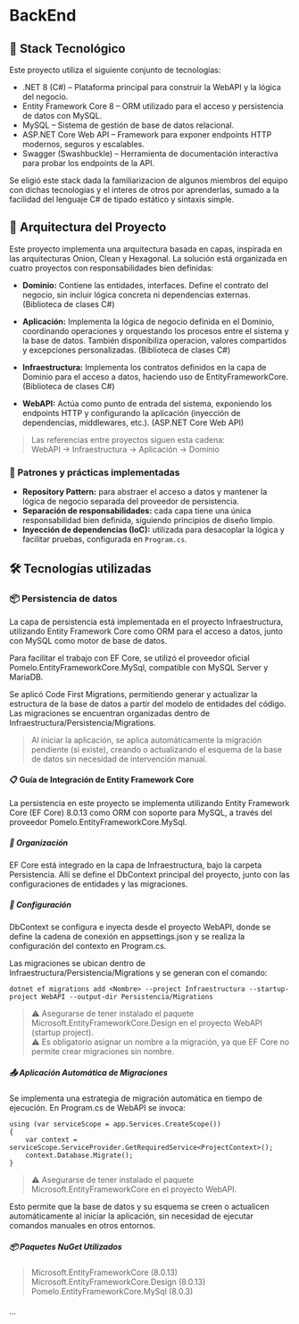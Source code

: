 ﻿# BackEnd

## 🚀 Stack Tecnológico
Este proyecto utiliza el siguiente conjunto de tecnologías:

- .NET 8 (C#) – Plataforma principal para construir la WebAPI y la lógica del negocio.
- Entity Framework Core 8 – ORM utilizado para el acceso y persistencia de datos con MySQL.
- MySQL – Sistema de gestión de base de datos relacional.
- ASP.NET Core Web API – Framework para exponer endpoints HTTP modernos, seguros y escalables.
- Swagger (Swashbuckle) – Herramienta de documentación interactiva para probar los endpoints de la API.

Se eligió este stack dada la familiarizacion de algunos miembros del equipo con dichas tecnologías y el interes de otros por aprenderlas, sumado a la facilidad del lenguaje C# de tipado estático y sintaxis simple.

## 🧱 Arquitectura del Proyecto
Este proyecto implementa una arquitectura basada en capas, inspirada en las arquitecturas Onion, Clean y Hexagonal. La solución está organizada en cuatro proyectos con responsabilidades bien definidas:

- **Dominio:** Contiene las entidades, interfaces. Define el contrato del negocio, sin incluir lógica concreta ni dependencias externas. (Biblioteca de clases C#)

- **Aplicación:** Implementa la lógica de negocio definida en el Dominio, coordinando operaciones y orquestando los procesos entre el sistema y la base de datos. También disponibiliza operacion, valores compartidos y excepciones personalizadas. (Biblioteca de clases C#)

- **Infraestructura:** Implementa los contratos definidos en la capa de Dominio para el acceso a datos, haciendo uso de EntityFrameworkCore. (Biblioteca de clases C#)

- **WebAPI:** Actúa como punto de entrada del sistema, exponiendo los endpoints HTTP y configurando la aplicación (inyección de dependencias, middlewares, etc.).  (ASP.NET Core Web API)

> Las referencias entre proyectos siguen esta cadena: <br> WebAPI → Infraestructura → Aplicación → Dominio

### 🧩 Patrones y prácticas implementadas
- **Repository Pattern:** para abstraer el acceso a datos y mantener la lógica de negocio separada del proveedor de persistencia.
- **Separación de responsabilidades:** cada capa tiene una única responsabilidad bien definida, siguiendo principios de diseño limpio.
- **Inyección de dependencias (IoC):** utilizada para desacoplar la lógica y facilitar pruebas, configurada en `Program.cs`.

## 🛠️ Tecnologías utilizadas 

### 📦 Persistencia de datos
La capa de persistencia está implementada en el proyecto Infraestructura, utilizando Entity Framework Core como ORM para el acceso a datos, junto con MySQL como motor de base de datos.

Para facilitar el trabajo con EF Core, se utilizó el proveedor oficial Pomelo.EntityFrameworkCore.MySql, compatible con MySQL Server y MariaDB.

Se aplicó Code First Migrations, permitiendo generar y actualizar la estructura de la base de datos a partir del modelo de entidades del código. Las migraciones se encuentran organizadas dentro de Infraestructura/Persistencia/Migrations.


> Al iniciar la aplicación, se aplica automáticamente la migración pendiente (si existe), creando o actualizando el esquema de la base de datos sin necesidad de intervención manual.



#### 📋 Guía de Integración de Entity Framework Core
La persistencia en este proyecto se implementa utilizando Entity Framework Core (EF Core) 8.0.13 como ORM con soporte para MySQL, a través del proveedor Pomelo.EntityFrameworkCore.MySql.

##### 📁 Organización
EF Core está integrado en la capa de Infraestructura, bajo la carpeta Persistencia. Allí se define el DbContext principal del proyecto, junto con las configuraciones de entidades y las migraciones.

##### 🔌 Configuración
DbContext se configura e inyecta desde el proyecto WebAPI, donde se define la cadena de conexión en appsettings.json y se realiza la configuración del contexto en Program.cs.

Las migraciones se ubican dentro de Infraestructura/Persistencia/Migrations y se generan con el comando:

```
dotnet ef migrations add <Nombre> --project Infraestructura --startup-project WebAPI --output-dir Persistencia/Migrations
```

>⚠️ Asegurarse de tener instalado el paquete Microsoft.EntityFrameworkCore.Design en el proyecto WebAPI (startup project). <br>
>⚠️ Es obligatorio asignar un nombre a la migración, ya que EF Core no permite crear migraciones sin nombre.
##### 📤 Aplicación Automática de Migraciones
Se implementa una estrategia de migración automática en tiempo de ejecución. En Program.cs de WebAPI se invoca:

```
using (var serviceScope = app.Services.CreateScope())
{
    var context = serviceScope.ServiceProvider.GetRequiredService<ProjectContext>();
    context.Database.Migrate();
}
```

>⚠️ Asegurarse de tener instalado el paquete Microsoft.EntityFrameworkCore en el proyecto WebAPI.

Esto permite que la base de datos y su esquema se creen o actualicen automáticamente al iniciar la aplicación, sin necesidad de ejecutar comandos manuales en otros entornos.

##### 📦 Paquetes NuGet Utilizados
>Microsoft.EntityFrameworkCore (8.0.13)<br>
>Microsoft.EntityFrameworkCore.Design (8.0.13)<br>
>Pomelo.EntityFrameworkCore.MySql (8.0.3)


















###### ...
